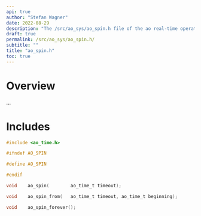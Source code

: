```yaml
---
api: true
author: "Stefan Wagner"
date: 2022-08-29
description: "The /src/ao_sys/ao_spin.h file of the ao real-time operating system."
draft: true
permalink: /src/ao_sys/ao_spin.h/ 
subtitle: ""
title: "ao_spin.h"
toc: true
---
```


# Overview

...

# Includes

```c
#include <ao_time.h>

#ifndef AO_SPIN

#define AO_SPIN

#endif

void    ao_spin(        ao_time_t timeout);

void    ao_spin_from(   ao_time_t timeout, ao_time_t beginning);

void    ao_spin_forever();

```
